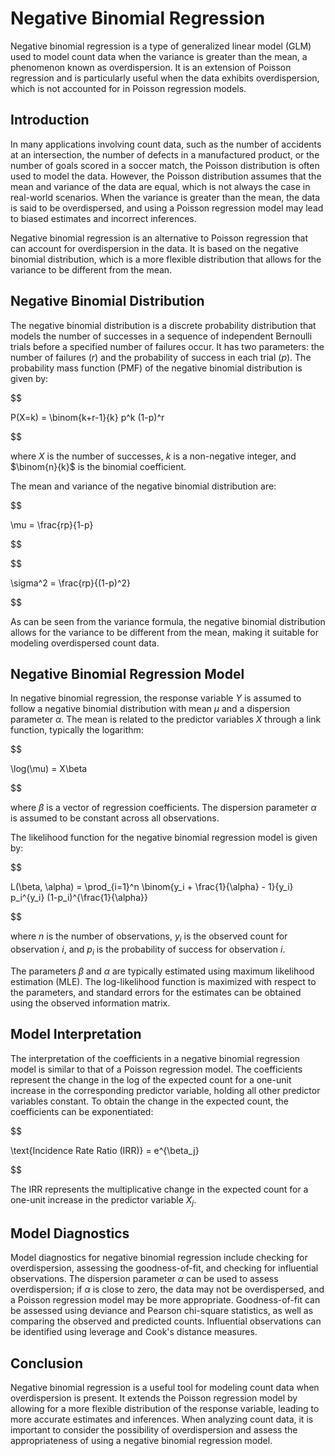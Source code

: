 # Negative Binomial Regression

Negative binomial regression is a type of generalized linear model (GLM) used to model count data when the variance is greater than the mean, a phenomenon known as overdispersion. It is an extension of Poisson regression and is particularly useful when the data exhibits overdispersion, which is not accounted for in Poisson regression models.

## Introduction

In many applications involving count data, such as the number of accidents at an intersection, the number of defects in a manufactured product, or the number of goals scored in a soccer match, the Poisson distribution is often used to model the data. However, the Poisson distribution assumes that the mean and variance of the data are equal, which is not always the case in real-world scenarios. When the variance is greater than the mean, the data is said to be overdispersed, and using a Poisson regression model may lead to biased estimates and incorrect inferences.

Negative binomial regression is an alternative to Poisson regression that can account for overdispersion in the data. It is based on the negative binomial distribution, which is a more flexible distribution that allows for the variance to be different from the mean.

## Negative Binomial Distribution

The negative binomial distribution is a discrete probability distribution that models the number of successes in a sequence of independent Bernoulli trials before a specified number of failures occur. It has two parameters: the number of failures ($r$) and the probability of success in each trial ($p$). The probability mass function (PMF) of the negative binomial distribution is given by:


$$

P(X=k) = \binom{k+r-1}{k} p^k (1-p)^r

$$


where $X$ is the number of successes, $k$ is a non-negative integer, and $\binom{n}{k}$ is the binomial coefficient.

The mean and variance of the negative binomial distribution are:


$$

\mu = \frac{rp}{1-p}

$$



$$

\sigma^2 = \frac{rp}{(1-p)^2}

$$


As can be seen from the variance formula, the negative binomial distribution allows for the variance to be different from the mean, making it suitable for modeling overdispersed count data.

## Negative Binomial Regression Model

In negative binomial regression, the response variable $Y$ is assumed to follow a negative binomial distribution with mean $\mu$ and a dispersion parameter $\alpha$. The mean is related to the predictor variables $X$ through a link function, typically the logarithm:


$$

\log(\mu) = X\beta

$$


where $\beta$ is a vector of regression coefficients. The dispersion parameter $\alpha$ is assumed to be constant across all observations.

The likelihood function for the negative binomial regression model is given by:


$$

L(\beta, \alpha) = \prod_{i=1}^n \binom{y_i + \frac{1}{\alpha} - 1}{y_i} p_i^{y_i} (1-p_i)^{\frac{1}{\alpha}}

$$


where $n$ is the number of observations, $y_i$ is the observed count for observation $i$, and $p_i$ is the probability of success for observation $i$.

The parameters $\beta$ and $\alpha$ are typically estimated using maximum likelihood estimation (MLE). The log-likelihood function is maximized with respect to the parameters, and standard errors for the estimates can be obtained using the observed information matrix.

## Model Interpretation

The interpretation of the coefficients in a negative binomial regression model is similar to that of a Poisson regression model. The coefficients represent the change in the log of the expected count for a one-unit increase in the corresponding predictor variable, holding all other predictor variables constant. To obtain the change in the expected count, the coefficients can be exponentiated:


$$

\text{Incidence Rate Ratio (IRR)} = e^{\beta_j}

$$


The IRR represents the multiplicative change in the expected count for a one-unit increase in the predictor variable $X_j$.

## Model Diagnostics

Model diagnostics for negative binomial regression include checking for overdispersion, assessing the goodness-of-fit, and checking for influential observations. The dispersion parameter $\alpha$ can be used to assess overdispersion; if $\alpha$ is close to zero, the data may not be overdispersed, and a Poisson regression model may be more appropriate. Goodness-of-fit can be assessed using deviance and Pearson chi-square statistics, as well as comparing the observed and predicted counts. Influential observations can be identified using leverage and Cook's distance measures.

## Conclusion

Negative binomial regression is a useful tool for modeling count data when overdispersion is present. It extends the Poisson regression model by allowing for a more flexible distribution of the response variable, leading to more accurate estimates and inferences. When analyzing count data, it is important to consider the possibility of overdispersion and assess the appropriateness of using a negative binomial regression model.
